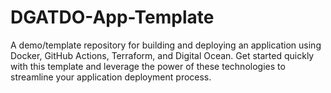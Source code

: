 # DGATDO-App-Template
A demo/template repository for building and deploying an application using Docker, GitHub Actions, Terraform, and Digital Ocean. Get started quickly with this template and leverage the power of these technologies to streamline your application deployment process.
